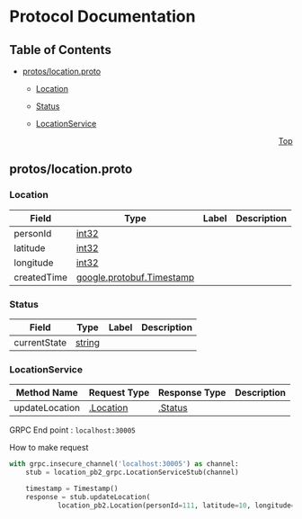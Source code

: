 
# Protocol Documentation
<a name="top"></a>

## Table of Contents

- [protos/location.proto](#protos/location.proto)
    - [Location](#.Location)
    - [Status](#.Status)
  
    - [LocationService](#.LocationService)
  

<a name="protos/location.proto"></a>
<p align="right"><a href="#top">Top</a></p>

## protos/location.proto



<a name=".Location"></a>

### Location



| Field | Type | Label | Description |
| ----- | ---- | ----- | ----------- |
| personId | [int32](#int32) |  |  |
| latitude | [int32](#int32) |  |  |
| longitude | [int32](#int32) |  |  |
| createdTime | [google.protobuf.Timestamp](#google.protobuf.Timestamp) |  |  |






<a name=".Status"></a>

### Status



| Field | Type | Label | Description |
| ----- | ---- | ----- | ----------- |
| currentState | [string](#string) |  |  |





 

 

 


<a name=".LocationService"></a>

### LocationService


| Method Name | Request Type | Response Type | Description |
| ----------- | ------------ | ------------- | ------------|
| updateLocation | [.Location](#Location) | [.Status](#Status) |  |

 

GRPC End point : `localhost:30005`

How to make request 
```python
with grpc.insecure_channel('localhost:30005') as channel:
    stub = location_pb2_grpc.LocationServiceStub(channel)

    timestamp = Timestamp()
    response = stub.updateLocation(
            location_pb2.Location(personId=111, latitude=10, longitude=30, createdTime=timestamp.GetCurrentTime()))
    
```
